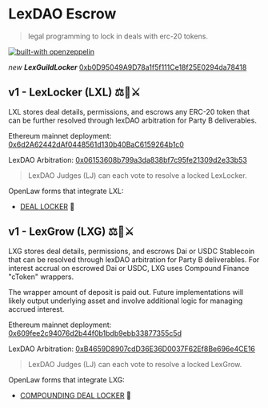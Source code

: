 # LexDAO Escrow 
> legal programming to lock in deals with erc-20 tokens.

[![built-with openzeppelin](https://img.shields.io/badge/built%20with-OpenZeppelin-3677FF)](https://docs.openzeppelin.com/)

*new* ***LexGuildLocker*** [0xb0D95049A9D78a1f5f111Ce18f25E0294da78418](https://etherscan.io/address/0xb0d95049a9d78a1f5f111ce18f25e0294da78418#code)

## v1 - LexLocker (LXL) ⚖️🔐⚔️ 

LXL stores deal details, permissions, and escrows any ERC-20 token that can be further resolved through lexDAO arbitration for Party B deliverables.

Ethereum mainnet deployment: [0x6d2A62442dAf0448561d130b40BaC6159264b1c0](https://etherscan.io/address/0x6d2A62442dAf0448561d130b40BaC6159264b1c0#code)

LexDAO Arbitration: [0x06153608b799a3da838bf7c95fe21309d2e33b53](https://mainnet.aragon.org/#/lexdaojudge)
> LexDAO Judges (LJ) can each vote to resolve a locked LexLocker.

OpenLaw forms that integrate LXL: 

- [DEAL LOCKER](https://lib.openlaw.io/web/default/template/Deal%20Locker) 🔐

## v1 - LexGrow (LXG) ⚖️🌱⚔️ 

LXG stores deal details, permissions, and escrows Dai or USDC Stablecoin that can be resolved through lexDAO arbitration for Party B deliverables.  For interest accrual on escrowed Dai or USDC, LXG uses Compound Finance "cToken" wrappers.

The wrapper amount of deposit is paid out. Future implementations will likely output underlying asset and involve additional logic for managing accrued interest. 

Ethereum mainnet deployment: [0x609fee2c94076d2b44f0b1bdb9ebb33877355c5d](https://etherscan.io/address/0x609fee2c94076d2b44f0b1bdb9ebb33877355c5d#code)

LexDAO Arbitration: [0xB4659D8907cdD36E36D0037F62Ef8Be696e4CE16](https://mainnet.aragon.org/#/lexdaojudge)
> LexDAO Judges (LJ) can each vote to resolve a locked LexGrow.

OpenLaw forms that integrate LXG: 

- [COMPOUNDING DEAL LOCKER](https://lib.openlaw.io/web/default/template/Compounding%20Deal%20Locker) 🔐
